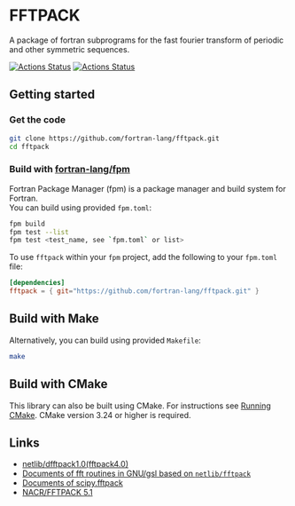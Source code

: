 # FFTPACK


A package of fortran subprograms for the fast fourier transform of periodic and other symmetric sequences.

[![Actions Status](https://github.com/fortran-lang/fftpack/workflows/fpm/badge.svg)](https://github.com/fortran-lang/fftpack/actions)
[![Actions Status](https://github.com/fortran-lang/fftpack/workflows/doc-deployment/badge.svg)](https://github.com/fortran-lang/fftpack/actions)

## Getting started
### Get the code
```bash
git clone https://github.com/fortran-lang/fftpack.git
cd fftpack
```

### Build with [fortran-lang/fpm](https://github.com/fortran-lang/fpm)
Fortran Package Manager (fpm) is a package manager and build system for Fortran.   
You can build using provided `fpm.toml`:
```bash
fpm build
fpm test --list
fpm test <test_name, see `fpm.toml` or list>
```
To use `fftpack` within your `fpm` project, add the following to your `fpm.toml` file:
```toml
[dependencies]
fftpack = { git="https://github.com/fortran-lang/fftpack.git" }
```

## Build with Make
Alternatively, you can build using provided `Makefile`:
```bash
make
```

## Build with CMake
This library can also be built using CMake.  For instructions see [Running CMake](https://cmake.org/runningcmake/).  CMake version 3.24 or higher is required.

## Links
- [netlib/dfftpack1.0(fftpack4.0)](http://www.netlib.org/fftpack/)
- [Documents of fft routines in GNU/gsl based on `netlib/fftpack`](https://www.gnu.org/software/gsl/doc/html/fft.html#)
- [Documents of scipy.fftpack](https://docs.scipy.org/doc/scipy/reference/fftpack.html)
- [NACR/FFTPACK 5.1](https://www2.cisl.ucar.edu/resources/legacy/fft5)
